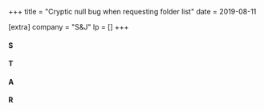 +++
title = "Cryptic null bug when requesting folder list"
date = 2019-08-11

[extra]
company = "S&J"
lp = []
+++


#### S
#### T
#### A
#### R
